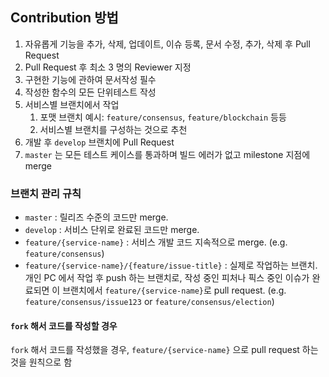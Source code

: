 ## Contribution 방법

1.  자유롭게 기능을 추가, 삭제, 업데이트, 이슈 등록, 문서 수정, 추가, 삭제 후 Pull Request
2.  Pull Request 후 최소 3 명의 Reviewer 지정
3.  구현한 기능에 관하여 문서작성 필수
4.  작성한 함수의 모든 단위테스트 작성
5.  서비스별 브랜치에서 작업
    1.  포맷 브랜치 예시: `feature/consensus`, `feature/blockchain` 등등
    2.  서비스별 브랜치를 구성하는 것으로 추천
6.  개발 후 `develop` 브랜치에 Pull Request
7.  `master` 는 모든 테스트 케이스를 통과하며 빌드 에러가 없고 milestone 지점에 merge

### 브랜치 관리 규칙

* `master` : 릴리즈 수준의 코드만 merge.
* `develop` : 서비스 단위로 완료된 코드만 merge.
* `feature/{service-name}` : 서비스 개발 코드 지속적으로 merge. (e.g. `feature/consensus`)
* `feature/{service-name}/{feature/issue-title}` : 실제로 작업하는 브랜치. 개인 PC 에서 작업 후 push 하는 브랜치로, 작성 중인 피처나 픽스 중인 이슈가 완료되면 이 브랜치에서 `feature/{service-name}`로 pull request. (e.g. `feature/consensus/issue123` or `feature/consensus/election`)

#### `fork` 해서 코드를 작성할 경우

`fork` 해서 코드를 작성했을 경우, `feature/{service-name}` 으로 pull request 하는 것을 원칙으로 함
